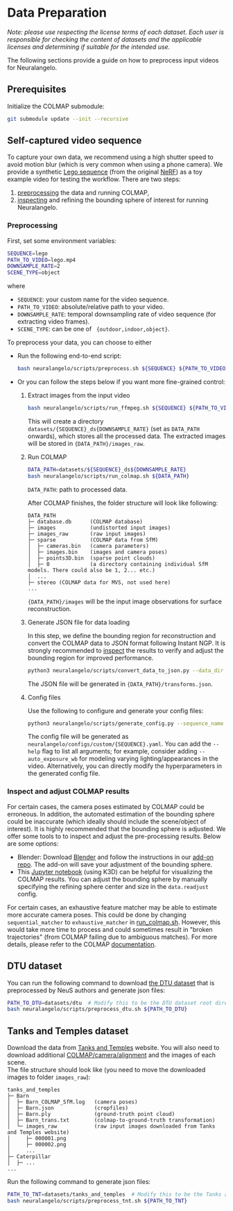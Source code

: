 # Data Preparation

*Note: please use respecting the license terms of each dataset. Each user is responsible for checking the content of datasets and the applicable licenses and determining if suitable for the intended use.*

The following sections provide a guide on how to preprocess input videos for Neuralangelo.

## Prerequisites
Initialize the COLMAP submodule:
```bash
git submodule update --init --recursive
```

## Self-captured video sequence
To capture your own data, we recommend using a high shutter speed to avoid motion blur (which is very common when using a phone camera). We provide a synthetic [Lego sequence](https://drive.google.com/file/d/1yWoZ4Hk3FgmV3pd34ZbW7jEqgqyJgzHy/view?usp=drive_link) (from the original [NeRF](https://github.com/bmild/nerf)) as a toy example video for testing the workflow. There are two steps:
1. [preprocessing](#preprocessing) the data and running COLMAP,
2. [inspecting](#inspect-and-adjust-colmap-results) and refining the bounding sphere of interest for running Neuralangelo.

### Preprocessing
First, set some environment variables:
```bash
SEQUENCE=lego
PATH_TO_VIDEO=lego.mp4
DOWNSAMPLE_RATE=2
SCENE_TYPE=object
```
where
- `SEQUENCE`: your custom name for the video sequence.
- `PATH_TO_VIDEO`: absolute/relative path to your video.
- `DOWNSAMPLE_RATE`: temporal downsampling rate of video sequence (for extracting video frames).
- `SCENE_TYPE`: can be one of ` {outdoor,indoor,object}`.

To preprocess your data, you can choose to either

- Run the following end-to-end script:
    ```bash
    bash neuralangelo/scripts/preprocess.sh ${SEQUENCE} ${PATH_TO_VIDEO} ${DOWNSAMPLE_RATE} ${SCENE_TYPE}
    ```

- Or you can follow the steps below if you want more fine-grained control:

    1. Extract images from the input video

        ```bash
        bash neuralangelo/scripts/run_ffmpeg.sh ${SEQUENCE} ${PATH_TO_VIDEO} ${DOWNSAMPLE_RATE}
        ```
        This will create a directory `datasets/{SEQUENCE}_ds{DOWNSAMPLE_RATE}` (set as `DATA_PATH` onwards), which stores all the processed data.
        The extracted images will be stored in `{DATA_PATH}/images_raw`.

    2. Run COLMAP

        ```bash
        DATA_PATH=datasets/${SEQUENCE}_ds${DOWNSAMPLE_RATE}
        bash neuralangelo/scripts/run_colmap.sh ${DATA_PATH}
        ```
        `DATA_PATH`: path to processed data.

        After COLMAP finishes, the folder structure will look like following:
        ```
        DATA_PATH
        ├─ database.db      (COLMAP database)
        ├─ images           (undistorted input images)
        ├─ images_raw       (raw input images)
        ├─ sparse           (COLMAP data from SfM)
        │  ├─ cameras.bin   (camera parameters)
        │  ├─ images.bin    (images and camera poses)
        │  ├─ points3D.bin  (sparse point clouds)
        │  ├─ 0             (a directory containing individual SfM models. There could also be 1, 2... etc.)
        │  ...
        ├─ stereo (COLMAP data for MVS, not used here)
        ...
        ```
        `{DATA_PATH}/images` will be the input image observations for surface reconstruction.

    3. Generate JSON file for data loading

        In this step, we define the bounding region for reconstruction and convert the COLMAP data to JSON format following Instant NGP.
        It is strongly recommended to [inspect](#inspect-and-adjust-colmap-results) the results to verify and adjust the bounding region for improved performance.
        ```bash
        python3 neuralangelo/scripts/convert_data_to_json.py --data_dir ${DATA_PATH} --scene_type ${SCENE_TYPE}
        ```
        The JSON file will be generated in `{DATA_PATH}/transforms.json`.

    4. Config files

        Use the following to configure and generate your config files:
        ```bash
        python3 neuralangelo/scripts/generate_config.py --sequence_name ${SEQUENCE} --data_dir ${DATA_PATH} --scene_type ${SCENE_TYPE}
        ```
        The config file will be generated as `neuralangelo/configs/custom/{SEQUENCE}.yaml`.
        You can add the `--help` flag to list all arguments; for example, consider adding `--auto_exposure_wb` for modeling varying lighting/appearances in the video.
        Alternatively, you can directly modify the hyperparameters in the generated config file.

### Inspect and adjust COLMAP results

For certain cases, the camera poses estimated by COLMAP could be erroneous. In addition, the automated estimation of the bounding sphere could be inaccurate (which ideally should include the scene/object of interest). It is highly recommended that the bounding sphere is adjusted. 
We offer some tools to to inspect and adjust the pre-processing results. Below are some options:

- Blender: Download [Blender](https://www.blender.org/download/) and follow the instructions in our [add-on repo](https://github.com/mli0603/BlenderNeuralangelo). The add-on will save your adjustment of the bounding sphere.
- This [Jupyter notebook](neuralangelo/scripts/visualize_colmap.ipynb) (using K3D) can be helpful for visualizing the COLMAP results. You can adjust the bounding sphere by manually specifying the refining sphere center and size in the `data.readjust` config.

For certain cases, an exhaustive feature matcher may be able to estimate more accurate camera poses.
This could be done by changing `sequential_matcher` to `exhaustive_matcher` in [run_colmap.sh](https://github.com/NVlabs/neuralangelo/blob/main/projects/neuralangelo/scripts/run_colmap.sh#L24).
However, this would take more time to process and could sometimes result in "broken trajectories" (from COLMAP failing due to ambiguous matches).
For more details, please refer to the COLMAP [documentation](https://colmap.github.io/).

## DTU dataset
You can run the following command to download [the DTU dataset](https://roboimagedata.compute.dtu.dk/?page_id=36) that is preprocessed by NeuS authors and generate json files:
```bash
PATH_TO_DTU=datasets/dtu  # Modify this to be the DTU dataset root directory.
bash neuralangelo/scripts/preprocess_dtu.sh ${PATH_TO_DTU}
```

## Tanks and Temples dataset
Download the data from [Tanks and Temples](https://tanksandtemples.org/download/) website.
You will also need to download additional [COLMAP/camera/alignment](https://drive.google.com/file/d/1jAr3IDvhVmmYeDWi0D_JfgiHcl70rzVE/view?resourcekey=) and the images of each scene.  
The file structure should look like (you need to move the downloaded images to folder `images_raw`):
```
tanks_and_temples
├─ Barn
│  ├─ Barn_COLMAP_SfM.log   (camera poses)
│  ├─ Barn.json             (cropfiles)
│  ├─ Barn.ply              (ground-truth point cloud)
│  ├─ Barn_trans.txt        (colmap-to-ground-truth transformation)
│  └─ images_raw            (raw input images downloaded from Tanks and Temples website)
│     ├─ 000001.png
│     ├─ 000002.png
│     ...
├─ Caterpillar
│  ├─ ...
...
```
Run the following command to generate json files:
```bash
PATH_TO_TNT=datasets/tanks_and_temples  # Modify this to be the Tanks and Temples root directory.
bash neuralangelo/scripts/preprocess_tnt.sh ${PATH_TO_TNT}
```
